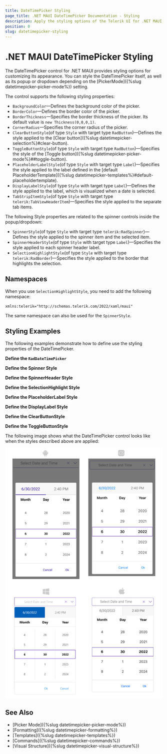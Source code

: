 ```yaml
---
title: DateTimePicker Styling
page_title: .NET MAUI DateTimePicker Documentation - Styling
description: Apply the styling options of the Telerik UI for .NET MAUI DateTimePicker and set the appearance of the control and its popup.
position: 0
slug: datetimepicker-styling
---
```


# .NET MAUI DateTimePicker Styling

The DateTimePicker control for .NET MAUI provides styling options for customizing its appearance. You can style the DateTimePicker itself, as well as its popup or dropdown depending on the [PickerMode]({%slug datetimepicker-picker-mode%}) setting.


The control supports the following styling properties:

* `BackgroundColor`&mdash;Defines the background color of the picker.
* `BorderColor`&mdash;Defines the border color of the picker.
* `BorderThickness`&mdash;Specifies the border thickness of the picker. Its default value is `new Thickness(0,0,0,1)`.
* `CornerRadius`&mdash;Specifies the corner radius of the picker.
* `ClearButtonStyle`(of type `Style` with target type `RadButton`)&mdash;Defines the style applied to the [Clear button]({%slug datetimepicker-selection%}#clear-button).
* `ToggleButtonStyle`(of type `Style` with target type `RadButton`)&mdash;Specifies the style of the [Toggle button]({%slug datetimepicker-picker-mode%}##toggle-button).
* `PlaceholderLabelStyle`(of type `Style` with target type `Label`)&mdash;Specifies the style applied to the label defined in the [default PlaceholderTemplate]({%slug datetimepicker-templates%}#default-placeholdertemplate).
* `DisplayLabelStyle`(of type `Style` with target type `Label`)&mdash;Defines the style applied to the label, which is visualized when a date is selected.
* `TabStripItemStyle`(of type `Style` with target type `telerik:TabViewHeaderItem`)&mdash;Specifies the style applied to the separate tab items.

The following Style properties are related to the spinner controls inside the popup/dropdown:


* `SpinnerStyle`(of type `Style` with target type `telerik:RadSpinner`)&mdash;Defines the style applied to the spinner item and the selected item.
* `SpinnerHeaderStyle`(of type `Style` with target type `Label`)&mdash;Specifies the style applied to each spinner header label.
* `SelectionHighlightStyle`(of type `Style` with target type `telerik:RadBorder`)&mdash;Specifies the style applied to the border that highlights the selection.

## Namespaces

When you use `SelectionHighlightStyle`, you need to add the following namespace:

 ```XAML
xmlns:telerik="http://schemas.telerik.com/2022/xaml/maui"
 ```

The same namespace can also be used for the `SpinnerStyle`.

## Styling Examples

The following examples demonstrate how to define use the styling properties of the DateTimePicker.

**Define the `RadDateTimePicker`**

<snippet id='datetimepicker-style' />

**Define the Spinner Style**

<snippet id='datetimepicker-style-spinner-style' />

**Define the SpinnerHeader Style**

<snippet id='datetimepicker-style-spinner-header-style' />

**Define the SelectionHighlight Style**

<snippet id='datetimepicker-style-selection-highlight-style' />

**Define the PlaceholderLabel Style**

<snippet id='datetimepicker-style-placeholder-label-style' />

**Define the DisplayLabel Style**

<snippet id='datetimepicker-style-display-label-style' />

**Define the ClearButtonStyle**

<snippet id='datepicker-style-clear-button-style' />

**Define the ToggleButtonStyle**

<snippet id='datepicker-style-toggle-button-style' />

The following image shows what the DateTimePicker control looks like when the styles described above are applied:

![DateTimePicker Styling](../images/datetimepicker_style.png)

## See Also

- [Picker Mode]({%slug datetimepicker-picker-mode%})
- [Formatting]({%slug datetimepicker-formatting%})
- [Templates]({%slug datetimepicker-templates%})
- [Commands]({%slug datetimepicker-commands%})
- [Visual Structure]({%slug datetimepicker-visual-structure%})

